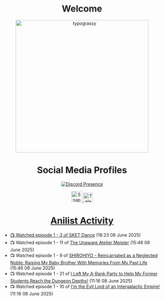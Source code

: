 <div align="center">

# Welcome
<a href="https://github.com/kawarimidoll/typograssy">
    <img alt="typograssy" src="https://typograssy.deno.dev/api?text=%E3%82%88%E3%81%86%E3%81%93%E3%81%9D%E3%81%BF%E3%81%AA%E3%81%95%E3%82%93%20-%20Sheby--&&l0=none&l1=82d9d0&l2=027353&l3=038c4c&l4=01402e&bg=none&frame=none&speed=100&comment=" width="421.99">
</a>

</div>

<div align="center">

# Social Media Profiles

[![Discord Presence](https://lanyard.cnrad.dev/api/612532963938271232)](https://discord.com/users/612532963938271232)


<a href="https://www.snapchat.com/add/a.sheby" title="Snapchat Profile">
    <img src="https://www.freepnglogos.com/uploads/snapchat-logo-png-0.png" width="35" alt="Snapchat Logo" />


<a href="https://t.me/ASheby" title="Telegram Profile">
    <img src="https://www.freepnglogos.com/uploads/telegram-logo-png-0.png" width="30" alt="Telegram Logo" />


</div>

<div align="center">

# Anilist Activity

</div>

<!-- ANILIST_ACTIVITY:start -->

-   📺 Watched episode 1 - 3 of [SKET Dance](https://anilist.co/anime/9863) (18:23 08 June 2025)
-   📺 Watched episode 1 - 11 of [The Unaware Atelier Meister](https://anilist.co/anime/183133) (15:46 08 June 2025)
-   📺 Watched episode 1 - 9 of [SHIROHIYO - Reincarnated as a Neglected Noble: Raising My Baby Brother With Memories From My Past Life](https://anilist.co/anime/179541) (15:46 08 June 2025)
-   📺 Watched episode 1 - 21 of [I Left My A-Rank Party to Help My Former Students Reach the Dungeon Depths!](https://anilist.co/anime/180812) (11:16 08 June 2025)
-   📺 Watched episode 1 - 10 of [I'm the Evil Lord of an Intergalactic Empire!](https://anilist.co/anime/183274) (11:16 08 June 2025)

<!-- ANILIST_ACTIVITY:end -->
